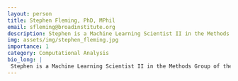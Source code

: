 ```yaml
---
layout: person
title: Stephen Fleming, PhD, MPhil
email: sfleming@broadinstitute.org
description: Stephen is a Machine Learning Scientist II in the Methods Group of the Data Sciences Platform at the Broad Institute. He works on developing analytical methods and machine learning models for single ...
img: assets/img/stephen_fleming.jpg
importance: 1
category: Computational Analysis
bio_long: |
 Stephen is a Machine Learning Scientist II in the Methods Group of the Data Sciences Platform at the Broad Institute. He works on developing analytical methods and machine learning models for single cell data. His primary interest is in using probabilistic modeling to draw interpretable conclusions from biological datasets.
---
```

